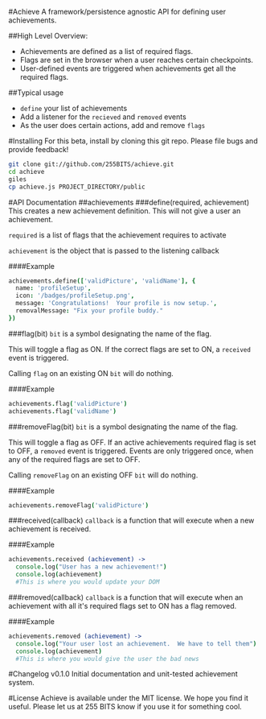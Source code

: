 #Achieve
A framework/persistence agnostic API for defining user achievements.

##High Level Overview:
* Achievements are defined as a list of required flags.
* Flags are set in the browser when a user reaches certain checkpoints.
* User-defined events are triggered when achievements get all the required flags.

##Typical usage
* `define` your list of achievements
* Add a listener for the `recieved` and `removed` events
* As the user does certain actions, add and remove `flags`

#Installing
For this beta, install by cloning this git repo.  Please file bugs and provide feedback!
```bash
git clone git://github.com/255BITS/achieve.git
cd achieve
giles
cp achieve.js PROJECT_DIRECTORY/public
```

#API Documentation
##achievements
###define(required, achievement)
This creates a new achievement definition.  This will not give a user an achievement.

`required` is a list of flags that the achievement requires to activate

`achievement` is the object that is passed to the listening callback

####Example
```coffeescript
achievements.define(['validPicture', 'validName'], {
  name: 'profileSetup',
  icon: '/badges/profileSetup.png',
  message: 'Congratulations!  Your profile is now setup.',
  removalMessage: "Fix your profile buddy."
})
```

###flag(bit)
`bit` is a symbol designating the name of the flag.

This will toggle a flag as ON.  If the correct flags are set to ON, a `received` event is triggered. 

Calling `flag` on an existing ON `bit` will do nothing.

####Example
```coffeescript
achievements.flag('validPicture')
achievements.flag('validName')
```

###removeFlag(bit)
`bit` is a symbol designating the name of the flag.

This will toggle a flag as OFF.  If an active achievements required flag is set to OFF, a `removed` event is triggered.  Events
are only triggered once, when any of the required flags are set to OFF.

Calling `removeFlag` on an existing OFF `bit` will do nothing.

####Example
```coffeescript
achievements.removeFlag('validPicture')
```

###received(callback)
`callback` is a function that will execute when a new achievement is received.

####Example
```coffeescript
achievements.received (achievement) ->
  console.log("User has a new achievement!")
  console.log(achievement)
  #This is where you would update your DOM
```

###removed(callback)
`callback` is a function that will execute when an achievement with all it's required flags set to ON has a flag removed.

####Example
```coffeescript
achievements.removed (achievement) ->
  console.log("Your user lost an achievement.  We have to tell them")
  console.log(achievement)
  #This is where you would give the user the bad news
```

#Changelog
v0.1.0 Initial documentation and unit-tested achievement system.

#License
Achieve is available under the MIT license.  We hope you find it useful.  Please let us at 255 BITS know if you use it for something cool.
